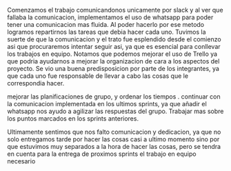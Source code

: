 Comenzamos el trabajo comunicandonos unicamente por slack y al ver que fallaba la comunicacion, implementamos el uso de whatsapp para poder tener una comunicacion mas fluida. Al poder hacerlo por ese metodo logramos repartirnos las tareas que debia hacer cada uno. 
Tuvimos la suerte de que la comunicacion y el trato fue esplendido desde el comienzo asi que procuraremos intentar seguir asi, ya que es esencial para conllevar los trabajos en equipo.
Notamos que podemos mejorar el uso de Trello ya que podria ayudarnos a mejorar la organizacion de cara a los aspectos del proyecto.
Se vio una buena predisposicion por parte de los integrantes, ya que cada uno fue responsable de llevar a cabo las cosas que le correspondia hacer.

mejorar las planificaciones de grupo,  y ordenar los tiempos . continuar con la comunicacion implementada en los ultimos sprints, ya que añadir el whatsapp nos ayudo a agilizar las respuestas del grupo. 
Trabajar mas sobre los puntos marcados en los sprints anteriores. 

Ultimamente sentimos que nos falto comunicacion y dedicacion, ya que no solo entregamos tarde por hacer las cosas casi a ultimo momento sino por que estuvimos muy separados a la hora de hacer las cosas, pero se tendra en cuenta para la entrega de proximos sprints el trabajo en equipo necesario 
